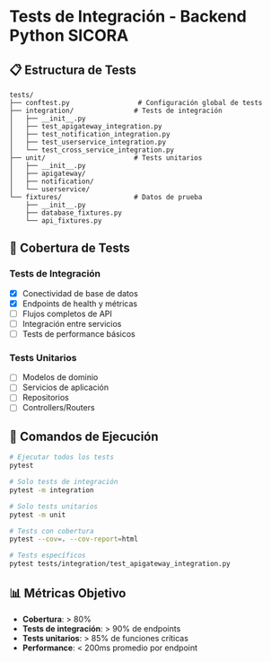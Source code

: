 # Tests de Integración - Backend Python SICORA

## 📋 Estructura de Tests

```
tests/
├── conftest.py                 # Configuración global de tests
├── integration/               # Tests de integración
│   ├── __init__.py
│   ├── test_apigateway_integration.py
│   ├── test_notification_integration.py
│   ├── test_userservice_integration.py
│   └── test_cross_service_integration.py
├── unit/                      # Tests unitarios
│   ├── __init__.py
│   ├── apigateway/
│   ├── notification/
│   └── userservice/
└── fixtures/                  # Datos de prueba
    ├── __init__.py
    ├── database_fixtures.py
    └── api_fixtures.py
```

## 🎯 Cobertura de Tests

### Tests de Integración

- [x] Conectividad de base de datos
- [x] Endpoints de health y métricas
- [ ] Flujos completos de API
- [ ] Integración entre servicios
- [ ] Tests de performance básicos

### Tests Unitarios

- [ ] Modelos de dominio
- [ ] Servicios de aplicación
- [ ] Repositorios
- [ ] Controllers/Routers

## 🚀 Comandos de Ejecución

```bash
# Ejecutar todos los tests
pytest

# Solo tests de integración
pytest -m integration

# Solo tests unitarios
pytest -m unit

# Tests con cobertura
pytest --cov=. --cov-report=html

# Tests específicos
pytest tests/integration/test_apigateway_integration.py
```

## 📊 Métricas Objetivo

- **Cobertura**: > 80%
- **Tests de integración**: > 90% de endpoints
- **Tests unitarios**: > 85% de funciones críticas
- **Performance**: < 200ms promedio por endpoint
